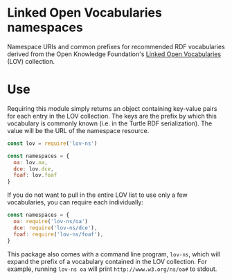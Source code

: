 # Linked Open Vocabularies namespaces
Namespace URIs and common prefixes for recommended RDF vocabularies derived
from the Open Knowledge Foundation's [Linked Open Vocabularies](http://lov.okfn.org/) (LOV)
collection.

# Use
Requiring this module simply returns an object containing key-value pairs for
each entry in the LOV collection. The keys are the prefix by which this
vocabulary is commonly known (i.e. in the Turtle RDF serialization). The value
will be the URL of the namespace resource.

```js
const lov = require('lov-ns')

const namespaces = {
  oa: lov.oa,
  dce: lov.dce,
  foaf: lov.foaf
}
```

If you do not want to pull in the entire LOV list to use only a few
vocabularies, you can require each individually:

```js
const namespaces = {
  oa: require('lov-ns/oa')
  dce: require('lov-ns/dce'),
  foaf: require('lov-ns/foaf'),
}
```

This package also comes with a command line program, `lov-ns`, which will
expand the prefix of a vocabulary contained in the LOV collection. For example,
running `lov-ns oa` will print `http://www.w3.org/ns/oa#` to stdout.
